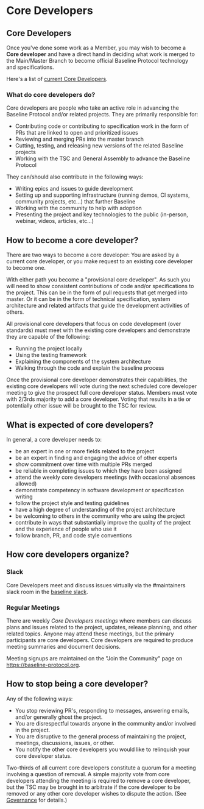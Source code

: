 # Core Developers

## Core Developers <a href="maintainers" id="maintainers"></a>

Once you've done some work as a Member, you may wish to become a **Core developer** and have a direct hand in deciding what work is merged to the Main/Master Branch to become official Baseline Protocol technology and specifications.

Here's a list of [current Core Developers](./#maintainer-team).

### What do core developers do? <a href="what-do-maintainers-do" id="what-do-maintainers-do"></a>

Core developers are people who take an active role in advancing the Baseline Protocol and/or related projects. They are primarily responsible for:

* Contributing code or contributing to specification work in the form of PRs that are linked to open and prioritized issues
* Reviewing and merging PRs into the master branch
* Cutting, testing, and releasing new versions of the related Baseline projects
* Working with the TSC and General Assembly to advance the Baseline Protocol

They can/should also contribute in the following ways:

* Writing epics and issues to guide development
* Setting up and supporting infrastructure (running demos, CI systems, community projects, etc...) that further Baseline
* Working with the community to help with adoption
* Presenting the project and key technologies to the public (in-person, webinar, videos, articles, etc...)

## How to become a core developer? <a href="how-to-become-a-maintainer" id="how-to-become-a-maintainer"></a>

There are two ways to become a core developer: You are asked by a current core developer, or you make request to an existing core developer to become one.&#x20;

With either path you become a "provisional core developer". As such you will need to show consistent contributions of code and/or specifications to the project. This can be in the form of pull requests that get merged into master. Or it can be in the form of technical specification, system architecture and related artifacts that guide the development activities of others.

All provisional core developers that focus on code development (over standards) must meet with the existing core developers and demonstrate they are capable of the following:

* Running the project locally
* Using the testing framework
* Explaining the components of the system architecture
* Walking through the code and explain the baseline process

Once the provisional core developer demonstrates their capabilities, the existing core developers will vote during the next scheduled core developer meeting to give the prospect full core developer status. Members must vote with 2/3rds majority to add a core developer. Voting that results in a tie or potentially other issue will be brought to the TSC for review.

## What is expected of core developers? <a href="what-is-expected-of-maintainers" id="what-is-expected-of-maintainers"></a>

In general, a core developer needs to:

* be an expert in one or more fields related to the project
* be an expert in finding and engaging the advice of other experts
* show commitment over time with multiple PRs merged
* be reliable in completing issues to which they have been assigned
* attend the weekly core developers meetings (with occasional absences allowed)
* demonstrate competency in software development or specification writing
* follow the project style and testing guidelines
* have a high degree of understanding of the project architecture
* be welcoming to others in the community who are using the project
* contribute in ways that substantially improve the quality of the project and the experience of people who use it
* follow branch, PR, and code style conventions

## How core developers organize? <a href="how-maintainers-organize" id="how-maintainers-organize"></a>

### Slack <a href="slack" id="slack"></a>

Core Developers meet and discuss issues virtually via the #maintainers slack room in the [baseline slack](https://ethereum-baseline.slack.com).

### Regular Meetings <a href="weekly-meetings" id="weekly-meetings"></a>

There are weekly _Core Developers meetings_ where members can discuss plans and issues related to the project, updates, release planning, and other related topics. Anyone may attend these meetings, but the primary participants are core developers. Core developers are required to produce meeting summaries and document decisions.&#x20;

Meeting signups are maintained on the "Join the Community" page on https://baseline-protocol.org.

## How to stop being a core developer? <a href="how-to-stop-being-a-maintainer" id="how-to-stop-being-a-maintainer"></a>

Any of the following ways:

* You stop reviewing PR's, responding to messages, answering emails, and/or generally ghost the project.
* You are disrespectful towards anyone in the community and/or involved in the project.
* You are disruptive to the general process of maintaining the project, meetings, discussions, issues, or other.
* You notify the other core developers  you would like to relinquish your core developer status.

Two-thirds of all current core developers constitute a quorum for a meeting involving a question of removal. A simple majority vote from core developers attending the meeting is required to remove a core developer, but the TSC may be brought in to arbitrate if the core developer to be removed or any other core developer wishes to dispute the action. (See [Governance](../../governance/governance.md#charter-baseline-open-source-project-governance) for details.)

|   |
| - |
